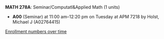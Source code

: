**MATH 278A**: Seminar/Computatl&Applied Math (1 units)

- **A00** (Seminar) at 11:00 am–12:20 pm on Tuesday at APM 7218 by Holst, Michael J (A02764415)

[Enrollment numbers over time](./MATH278A.tsv)
